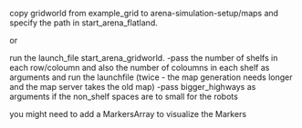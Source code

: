 copy gridworld from example_grid to arena-simulation-setup/maps
and specify the path in start_arena_flatland.

or

run the launch_file start_arena_gridworld. 
	-pass the number of shelfs in each row/coloumn and also
	the number of coloumns in each shelf as arguments and 
	run the launchfile (twice - the map generation needs longer 
	and the map server takes the old map) 
	-pass bigger_highways as arguments if the non_shelf spaces are to
	small for the robots
	
you might need to add a MarkersArray to visualize the Markers
